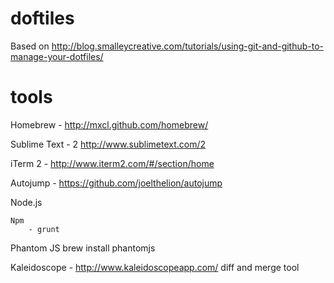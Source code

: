 doftiles
========
Based on http://blog.smalleycreative.com/tutorials/using-git-and-github-to-manage-your-dotfiles/

tools
========
Homebrew - http://mxcl.github.com/homebrew/

Sublime Text - 2 http://www.sublimetext.com/2

iTerm 2 - http://www.iterm2.com/#/section/home

Autojump - https://github.com/joelthelion/autojump

Node.js

    Npm
        - grunt
        

Phantom JS
    brew install phantomjs

Kaleidoscope - http://www.kaleidoscopeapp.com/
    diff and merge tool